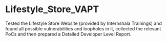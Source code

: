 # Lifestyle_Store_VAPT
Tested the Lifestyle Store Website (provided by Internshala Trainings)  and found all possible vulnerabilities and loopholes in it, collected the relevant PoCs and then prepared a Detailed Developer Level Report.

